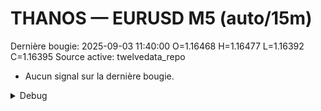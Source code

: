 # THANOS — EURUSD M5 (auto/15m)
Dernière bougie: 2025-09-03 11:40:00  O=1.16468  H=1.16477  L=1.16392  C=1.16395
Source active: twelvedata_repo

- Aucun signal sur la dernière bougie.

<details><summary>Debug</summary>

- TD_API_KEY manquant.

</details>